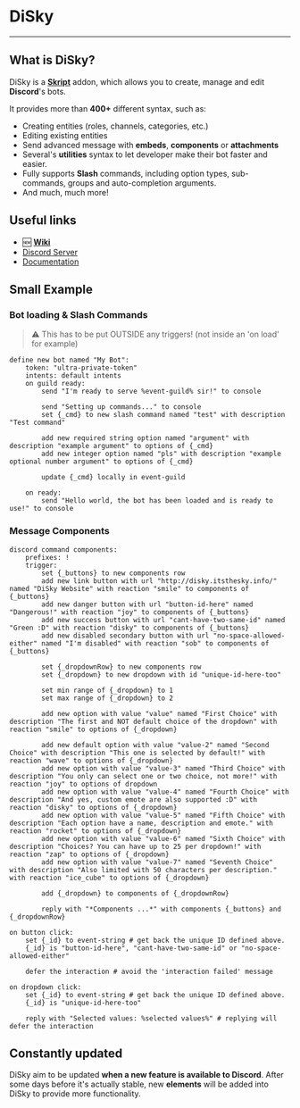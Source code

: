 # DiSky

*** 

## What is DiSky?

DiSky is a **[Skript]()** addon, which allows you to create, manage and edit **Discord**'s bots.

It provides more than **400+** different syntax, such as:

* Creating entities (roles, channels, categories, etc.)
* Editing existing entities
* Send advanced message with **embeds**, **components** or **attachments**
* Several's **utilities** syntax to let developer make their bot faster and easier.
* Fully supports **Slash** commands, including option types, sub-commands, groups and auto-completion arguments.
* And much, much more!

## Useful links

* :new: [**Wiki**](https://disky.tech/wiki/)
* [Discord Server](https://forum.itsthesky.info/discord)
* [Documentation](https://disky.tech/v4/docs/)

## Small Example

### Bot loading & Slash Commands

> :warning: This has to be put OUTSIDE any triggers! (not inside an 'on load' for example)

```applescript
define new bot named "My Bot":
    token: "ultra-private-token"
    intents: default intents
    on guild ready:
        send "I'm ready to serve %event-guild% sir!" to console
        
        send "Setting up commands..." to console
        set {_cmd} to new slash command named "test" with description "Test command"
        
        add new required string option named "argument" with description "example argument" to options of {_cmd}
        add new integer option named "pls" with description "example optional number argument" to options of {_cmd}
        
        update {_cmd} locally in event-guild
    
    on ready:
        send "Hello world, the bot has been loaded and is ready to use!" to console
```

### Message Components

```applescript
discord command components:
    prefixes: !
    trigger:
        set {_buttons} to new components row
        add new link button with url "http://disky.itsthesky.info/" named "DiSky Website" with reaction "smile" to components of {_buttons}
        add new danger button with url "button-id-here" named "Dangerous!" with reaction "joy" to components of {_buttons}
        add new success button with url "cant-have-two-same-id" named "Green :D" with reaction "disky" to components of {_buttons}
        add new disabled secondary button with url "no-space-allowed-either" named "I'm disabled" with reaction "sob" to components of {_buttons}
        
        set {_dropdownRow} to new components row
        set {_dropdown} to new dropdown with id "unique-id-here-too"

        set min range of {_dropdown} to 1
        set max range of {_dropdown} to 2
        
        add new option with value "value" named "First Choice" with description "The first and NOT default choice of the dropdown" with reaction "smile" to options of {_dropdown}

        add new default option with value "value-2" named "Second Choice" with description "This one is selected by default!" with reaction "wave" to options of {_dropdown}
        add new option with value "value-3" named "Third Choice" with description "You only can select one or two choice, not more!" with reaction "joy" to options of dropdown
        add new option with value "value-4" named "Fourth Choice" with description "And yes, custom emote are also supported :D" with reaction "disky" to options of {_dropdown}
        add new option with value "value-5" named "Fifth Choice" with description "Each option have a name, description and emote." with reaction "rocket" to options of {_dropdown}
        add new option with value "value-6" named "Sixth Choice" with description "Choices? You can have up to 25 per dropdown!" with reaction "zap" to options of {_dropdown}
        add new option with value "value-7" named "Seventh Choice" with description "Also limited with 50 characters per description." with reaction "ice_cube" to options of {_dropdown}

        add {_dropdown} to components of {_dropdownRow}

        reply with "*Components ...*" with components {_buttons} and {_dropdownRow}

on button click:
    set {_id} to event-string # get back the unique ID defined above.
    {_id} is "button-id-here", "cant-have-two-same-id" or "no-space-allowed-either"

    defer the interaction # avoid the 'interaction failed' message

on dropdown click:
    set {_id} to event-string # get back the unique ID defined above.
    {_id} is "unique-id-here-too"

    reply with "Selected values: %selected values%" # replying will defer the interaction
```

## Constantly updated

DiSky aim to be updated **when a new feature is available to Discord**. After some days before it's actually stable, new **elements** will be added into DiSky to provide more functionality.